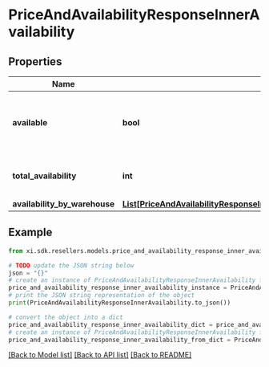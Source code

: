 # PriceAndAvailabilityResponseInnerAvailability


## Properties

Name | Type | Description | Notes
------------ | ------------- | ------------- | -------------
**available** | **bool** | Boolean that indicates if the product ordered is available | [optional] 
**total_availability** | **int** | The total amount of available products | [optional] 
**availability_by_warehouse** | [**List[PriceAndAvailabilityResponseInnerAvailabilityAvailabilityByWarehouseInner]**](PriceAndAvailabilityResponseInnerAvailabilityAvailabilityByWarehouseInner.md) |  | [optional] 

## Example

```python
from xi.sdk.resellers.models.price_and_availability_response_inner_availability import PriceAndAvailabilityResponseInnerAvailability

# TODO update the JSON string below
json = "{}"
# create an instance of PriceAndAvailabilityResponseInnerAvailability from a JSON string
price_and_availability_response_inner_availability_instance = PriceAndAvailabilityResponseInnerAvailability.from_json(json)
# print the JSON string representation of the object
print(PriceAndAvailabilityResponseInnerAvailability.to_json())

# convert the object into a dict
price_and_availability_response_inner_availability_dict = price_and_availability_response_inner_availability_instance.to_dict()
# create an instance of PriceAndAvailabilityResponseInnerAvailability from a dict
price_and_availability_response_inner_availability_from_dict = PriceAndAvailabilityResponseInnerAvailability.from_dict(price_and_availability_response_inner_availability_dict)
```
[[Back to Model list]](../README.md#documentation-for-models) [[Back to API list]](../README.md#documentation-for-api-endpoints) [[Back to README]](../README.md)


